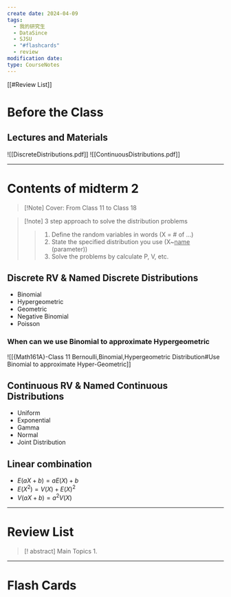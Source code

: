 ```yaml
---
create date: 2024-04-09
tags:
  - 我的研究生
  - DataSince
  - SJSU
  - "#flashcards"
  - review
modification date: 
type: CourseNotes
---
```





[[#Review List]]
# Before the Class
## Lectures and Materials
![[DiscreteDistributions.pdf]]
![[ContinuousDistributions.pdf]]

---
# Contents of midterm 2
>[!Note] Cover: From Class 11 to Class 18

> [!note] 3 step approach to solve the distribution problems
> >1. Define the random variables in words (X = # of ...)
> >2. State the specified distribution you use (X~<u>name</u> (parameter))
> >3. Solve the problems by calculate P, V, etc.
## Discrete RV & Named Discrete Distributions
- Binomial
- Hypergeometric
- Geometric
- Negative Binomial
- Poisson
### When can we use Binomial to approximate Hypergeometric
![[{Math161A}-Class 11 Bernoulli,Binomial,Hypergeometric Distribution#Use Binomial to approximate Hyper-Geometric]]
## Continuous RV & Named Continuous Distributions
- Uniform
- Exponential
- Gamma
- Normal
- Joint Distribution
## Linear combination
- $E (aX+b)=aE (X)+b$
- $E (X^2)=V (X)+E (X)^2$
- $V (aX+b)=a^2 V (X)$


---
# Review List
>[! abstract] Main Topics
>1. 

---
# Flash Cards
